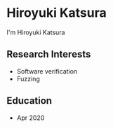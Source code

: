 # Hiroyuki Katsura

I'm Hiroyuki Katsura 

## Research Interests

- Software verification
- Fuzzing

## Education

* Apr 2020
